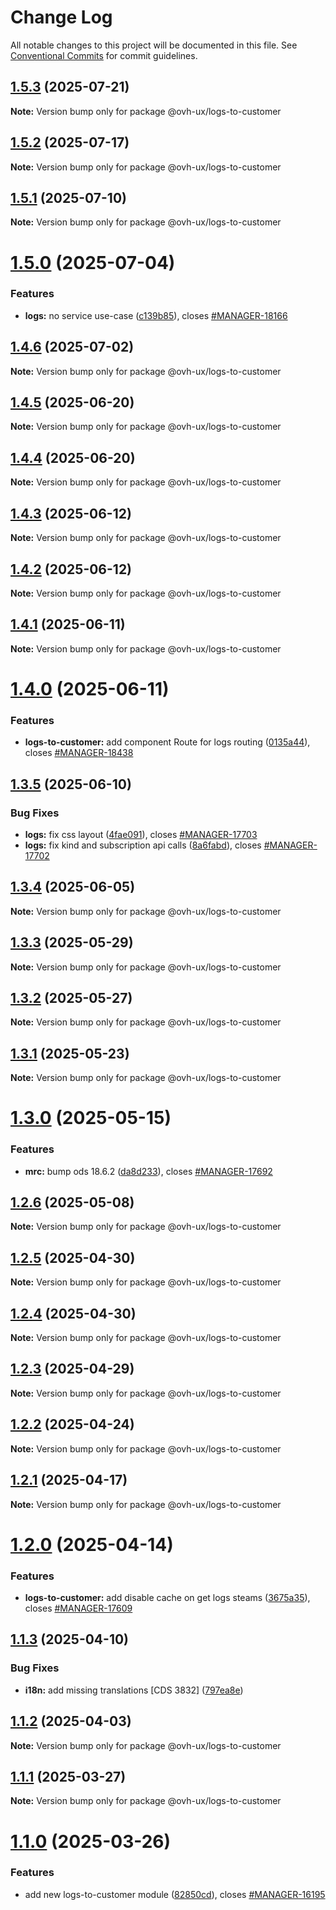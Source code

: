 # Change Log

All notable changes to this project will be documented in this file.
See [Conventional Commits](https://conventionalcommits.org) for commit guidelines.

## [1.5.3](https://github.com/ovh/manager/compare/@ovh-ux/logs-to-customer@1.5.2...@ovh-ux/logs-to-customer@1.5.3) (2025-07-21)

**Note:** Version bump only for package @ovh-ux/logs-to-customer





## [1.5.2](https://github.com/ovh/manager/compare/@ovh-ux/logs-to-customer@1.5.1...@ovh-ux/logs-to-customer@1.5.2) (2025-07-17)

**Note:** Version bump only for package @ovh-ux/logs-to-customer





## [1.5.1](https://github.com/ovh/manager/compare/@ovh-ux/logs-to-customer@1.5.0...@ovh-ux/logs-to-customer@1.5.1) (2025-07-10)

**Note:** Version bump only for package @ovh-ux/logs-to-customer





# [1.5.0](https://github.com/ovh/manager/compare/@ovh-ux/logs-to-customer@1.4.6...@ovh-ux/logs-to-customer@1.5.0) (2025-07-04)


### Features

* **logs:** no service use-case ([c139b85](https://github.com/ovh/manager/commit/c139b859167c57798412210a8977fcd0bfd590fd)), closes [#MANAGER-18166](https://github.com/ovh/manager/issues/MANAGER-18166)





## [1.4.6](https://github.com/ovh/manager/compare/@ovh-ux/logs-to-customer@1.4.5...@ovh-ux/logs-to-customer@1.4.6) (2025-07-02)

**Note:** Version bump only for package @ovh-ux/logs-to-customer





## [1.4.5](https://github.com/ovh/manager/compare/@ovh-ux/logs-to-customer@1.4.4...@ovh-ux/logs-to-customer@1.4.5) (2025-06-20)

**Note:** Version bump only for package @ovh-ux/logs-to-customer





## [1.4.4](https://github.com/ovh/manager/compare/@ovh-ux/logs-to-customer@1.4.3...@ovh-ux/logs-to-customer@1.4.4) (2025-06-20)

**Note:** Version bump only for package @ovh-ux/logs-to-customer





## [1.4.3](https://github.com/ovh/manager/compare/@ovh-ux/logs-to-customer@1.4.2...@ovh-ux/logs-to-customer@1.4.3) (2025-06-12)

**Note:** Version bump only for package @ovh-ux/logs-to-customer





## [1.4.2](https://github.com/ovh/manager/compare/@ovh-ux/logs-to-customer@1.4.1...@ovh-ux/logs-to-customer@1.4.2) (2025-06-12)

**Note:** Version bump only for package @ovh-ux/logs-to-customer





## [1.4.1](https://github.com/ovh/manager/compare/@ovh-ux/logs-to-customer@1.4.0...@ovh-ux/logs-to-customer@1.4.1) (2025-06-11)

**Note:** Version bump only for package @ovh-ux/logs-to-customer





# [1.4.0](https://github.com/ovh/manager/compare/@ovh-ux/logs-to-customer@1.3.5...@ovh-ux/logs-to-customer@1.4.0) (2025-06-11)


### Features

* **logs-to-customer:** add component Route for logs routing ([0135a44](https://github.com/ovh/manager/commit/0135a44d384dd4106d0dfa8d3f4de10fd2c93f3a)), closes [#MANAGER-18438](https://github.com/ovh/manager/issues/MANAGER-18438)





## [1.3.5](https://github.com/ovh/manager/compare/@ovh-ux/logs-to-customer@1.3.4...@ovh-ux/logs-to-customer@1.3.5) (2025-06-10)


### Bug Fixes

* **logs:** fix css layout ([4fae091](https://github.com/ovh/manager/commit/4fae0914dae7f843e65d31a8bf484b7431425a94)), closes [#MANAGER-17703](https://github.com/ovh/manager/issues/MANAGER-17703)
* **logs:** fix kind and subscription api calls ([8a6fabd](https://github.com/ovh/manager/commit/8a6fabd43ecdba1fd1c5b8b7b096c22b7df1c858)), closes [#MANAGER-17702](https://github.com/ovh/manager/issues/MANAGER-17702)





## [1.3.4](https://github.com/ovh/manager/compare/@ovh-ux/logs-to-customer@1.3.3...@ovh-ux/logs-to-customer@1.3.4) (2025-06-05)

**Note:** Version bump only for package @ovh-ux/logs-to-customer





## [1.3.3](https://github.com/ovh/manager/compare/@ovh-ux/logs-to-customer@1.3.2...@ovh-ux/logs-to-customer@1.3.3) (2025-05-29)

**Note:** Version bump only for package @ovh-ux/logs-to-customer





## [1.3.2](https://github.com/ovh/manager/compare/@ovh-ux/logs-to-customer@1.3.1...@ovh-ux/logs-to-customer@1.3.2) (2025-05-27)

**Note:** Version bump only for package @ovh-ux/logs-to-customer





## [1.3.1](https://github.com/ovh/manager/compare/@ovh-ux/logs-to-customer@1.3.0...@ovh-ux/logs-to-customer@1.3.1) (2025-05-23)

**Note:** Version bump only for package @ovh-ux/logs-to-customer





# [1.3.0](https://github.com/ovh/manager/compare/@ovh-ux/logs-to-customer@1.2.6...@ovh-ux/logs-to-customer@1.3.0) (2025-05-15)


### Features

* **mrc:** bump ods 18.6.2 ([da8d233](https://github.com/ovh/manager/commit/da8d23327c353dda493f395d303ed128a2976c14)), closes [#MANAGER-17692](https://github.com/ovh/manager/issues/MANAGER-17692)





## [1.2.6](https://github.com/ovh/manager/compare/@ovh-ux/logs-to-customer@1.2.5...@ovh-ux/logs-to-customer@1.2.6) (2025-05-08)

**Note:** Version bump only for package @ovh-ux/logs-to-customer





## [1.2.5](https://github.com/ovh/manager/compare/@ovh-ux/logs-to-customer@1.2.4...@ovh-ux/logs-to-customer@1.2.5) (2025-04-30)

**Note:** Version bump only for package @ovh-ux/logs-to-customer





## [1.2.4](https://github.com/ovh/manager/compare/@ovh-ux/logs-to-customer@1.2.3...@ovh-ux/logs-to-customer@1.2.4) (2025-04-30)

**Note:** Version bump only for package @ovh-ux/logs-to-customer





## [1.2.3](https://github.com/ovh/manager/compare/@ovh-ux/logs-to-customer@1.2.2...@ovh-ux/logs-to-customer@1.2.3) (2025-04-29)

**Note:** Version bump only for package @ovh-ux/logs-to-customer





## [1.2.2](https://github.com/ovh/manager/compare/@ovh-ux/logs-to-customer@1.2.1...@ovh-ux/logs-to-customer@1.2.2) (2025-04-24)

**Note:** Version bump only for package @ovh-ux/logs-to-customer





## [1.2.1](https://github.com/ovh/manager/compare/@ovh-ux/logs-to-customer@1.2.0...@ovh-ux/logs-to-customer@1.2.1) (2025-04-17)

**Note:** Version bump only for package @ovh-ux/logs-to-customer





# [1.2.0](https://github.com/ovh/manager/compare/@ovh-ux/logs-to-customer@1.1.3...@ovh-ux/logs-to-customer@1.2.0) (2025-04-14)


### Features

* **logs-to-customer:** add disable cache on get logs steams ([3675a35](https://github.com/ovh/manager/commit/3675a354ac2d871c97194bfbc518faaf5ba2067f)), closes [#MANAGER-17609](https://github.com/ovh/manager/issues/MANAGER-17609)





## [1.1.3](https://github.com/ovh/manager/compare/@ovh-ux/logs-to-customer@1.1.2...@ovh-ux/logs-to-customer@1.1.3) (2025-04-10)


### Bug Fixes

* **i18n:** add missing translations [CDS 3832] ([797ea8e](https://github.com/ovh/manager/commit/797ea8e2cee6e2b37ab6a6d8b23ece0613dc6b51))





## [1.1.2](https://github.com/ovh/manager/compare/@ovh-ux/logs-to-customer@1.1.1...@ovh-ux/logs-to-customer@1.1.2) (2025-04-03)

**Note:** Version bump only for package @ovh-ux/logs-to-customer





## [1.1.1](https://github.com/ovh/manager/compare/@ovh-ux/logs-to-customer@1.1.0...@ovh-ux/logs-to-customer@1.1.1) (2025-03-27)

**Note:** Version bump only for package @ovh-ux/logs-to-customer





# [1.1.0](https://github.com/ovh/manager/compare/@ovh-ux/logs-to-customer@1.0.0...@ovh-ux/logs-to-customer@1.1.0) (2025-03-26)


### Features

* add new logs-to-customer module ([82850cd](https://github.com/ovh/manager/commit/82850cd35cbc4a24fb941e5fbe6466327be207bd)), closes [#MANAGER-16195](https://github.com/ovh/manager/issues/MANAGER-16195)

